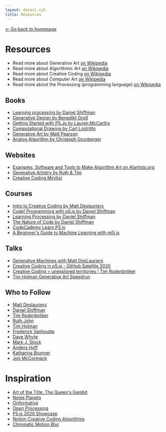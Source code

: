 ```yaml
---
layout: detail.njk
title: Resources
---
```


<a href="{{ '/' | url }}" class="back">← Go back to homepage</a>

# Resources

* Read more about Generative Art [on Wikipedia](https://en.wikipedia.org/wiki/Generative_art)
* Read more about Algorithmic Art [on Wikipedia](https://en.wikipedia.org/wiki/Algorithmic_art)
* Read more about Creative Coding [on Wikipedia](https://en.wikipedia.org/wiki/Creative_coding)
* Read more about Computer Art [on Wikipedia](https://en.wikipedia.org/wiki/Computer_art)
* Read more about the Processing (programming language) [on Wikipedia](https://en.wikipedia.org/wiki/Processing_(programming_language))

## Books

* [Learning processing by Daniel Shiffman](https://www.goodreads.com/book/show/3908677-learning-processing)
* [Generative Design by Benedikt Groß](https://www.goodreads.com/book/show/42621353-generative-design)
* [Getting Started with P5.Js by Lauren McCarthy](https://www.goodreads.com/book/show/26451798-getting-started-with-p5-js)
* [Computational Drawing by Carl Lostritto](https://www.goodreads.com/book/show/41004750-computational-drawing)
* [Generative Art by Matt Pearson](https://www.goodreads.com/book/show/9840982-generative-art)
* [Analog Algorithm by Christoph Grunberger](https://www.goodreads.com/book/show/42461093-analog-algorithm)

## Websites

* [Examples, Software and Tools to Make Algorithm Art on AIartists.org](https://aiartists.org/generative-art-design)
* [Generative Artistry by Ruth & Tim](https://generativeartistry.com)
* [Creative Coding Minilist](https://github.com/CreativeCodeBerlin/creative-coding-minilist)

## Courses
* [Intro to Creative Coding by Matt Deslauriers](https://github.com/mattdesl/workshop-p5-intro)
* [Code! Programming with p5.js by Daniel Shiffman](https://www.youtube.com/playlist?list=PLRqwX-V7Uu6Zy51Q-x9tMWIv9cueOFTFA)
* [Learning Processing by Daniel Shiffman](https://www.youtube.com/c/TheCodingTrain/playlists?view=50&sort=dd&shelf_id=10)
* [The Nature of Code by Daniel Shiffman](https://www.youtube.com/c/TheCodingTrain/playlists?view=50&sort=dd&shelf_id=9)
* [CodeCademy Learn P5.js](https://www.codecademy.com/learn/learn-p5js)
* [A Beginner's Guide to Machine Learning with ml5.js](https://www.youtube.com/watch?v=jmznx0Q1fP0&list=PLRqwX-V7Uu6YPSwT06y_AEYTqIwbeam3y)

## Talks

* [Generative Machines with Matt DesLauriers](https://www.youtube.com/watch?v=8Uo6zFwSO78)
* [Creative Coding in p5.js - GitHub Satellite 2020](https://www.youtube.com/watch?v=sRLWIAPaiRI)
* [Creative Coding = unexplored territories | Tim Rodenbröker](https://www.youtube.com/watch?v=JW7oAbLVNJE)
* [Tim Holman Generative Art Speedrun](https://www.youtube.com/watch?v=4Se0_w0ISYk)
  
## Who to Follow

* [Matt Deslauriers](https://www.mattdesl.com)
* [Daniel Shiffman](https://shiffman.net)
* [Tim Rodenbröker](https://timrodenbroeker.de)
* [Ruth John](https://ruthjohn.com)
* [Tim Holman](https://tholman.com)
* [Frederick Vanhoutte](https://twitter.com/wblut)
* [Dave Whyte](http://beesandbombs.com)
* [Mark J. Stock](http://markjstock.com)
* [Anders Hoff](https://inconvergent.net)
* [Katharina Brunner](https://katharinabrunner.de)
* [Jon McCormack](https://jonmccormack.info)

# Inspiration

* [Art of the Title: The Queen's Gambit](https://www.artofthetitle.com/title/the-queens-gambit/)
* [Noise Planets](https://avinayak.github.io/art/2021/01/09/noise-planets.html)
* [Onformative](https://onformative.com/)
* [Open Processing](https://openprocessing.org/)
* [P5.js 2020 Showcase](https://showcase.p5js.org/#/)
* [Notion Creative Coding Algorithms](https://www.notion.so/Creative-Code-algorithms-techniques-c5550ef2f7574126bdc77b09ed76651b)
* [Chromatic Motion Blur](https://ippsketch.com/posts/chromatic-motion-blur/)
